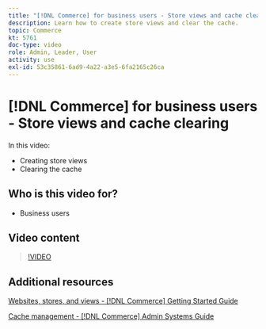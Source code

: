 ```yaml
---
title: "[!DNL Commerce] for business users - Store views and cache clearing"
description: Learn how to create store views and clear the cache.
topic: Commerce
kt: 5761
doc-type: video
role: Admin, Leader, User
activity: use
exl-id: 53c35861-6ad9-4a22-a3e5-6fa2165c26ca
---
```

# [!DNL Commerce] for business users - Store views and cache clearing

In this video:

- Creating store views
- Clearing the cache

## Who is this video for?

- Business users

## Video content

>[!VIDEO](https://video.tv.adobe.com/v/35946?quality=12&learn=on)

## Additional resources

[Websites, stores, and views - [!DNL Commerce] Getting Started Guide](https://experienceleague.adobe.com/docs/commerce-admin/start/setup/websites-stores-views.html)

[Cache management - [!DNL Commerce] Admin Systems Guide](https://experienceleague.adobe.com/docs/commerce-admin/systems/tools/cache-management.html)

